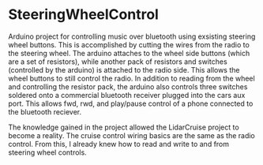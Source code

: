 # SteeringWheelControl

Arduino project for controlling music over bluetooth using exsisting steering wheel buttons. This is accomplished by cutting the wires from the radio to the steering wheel. The arduino attaches to the wheel side buttons (which are a set of resistors), while another pack of resistors and switches (controlled by the arduino) is attached to the radio side. This allows the wheel buttons to still control the radio. In addition to reading from the wheel and controlling the resistor pack, the arduino also controls three switches soldered onto a commercial bluetooth receiver plugged into the cars aux port. This allows fwd, rwd, and play/pause control of a phone connected to the bluetooth reciever.

The knowledge gained in the project allowed the LidarCruise project to become a reality. The cruise control wiring basics are the same as the radio control. From this, I already knew how to read and write to and from steering wheel controls.
